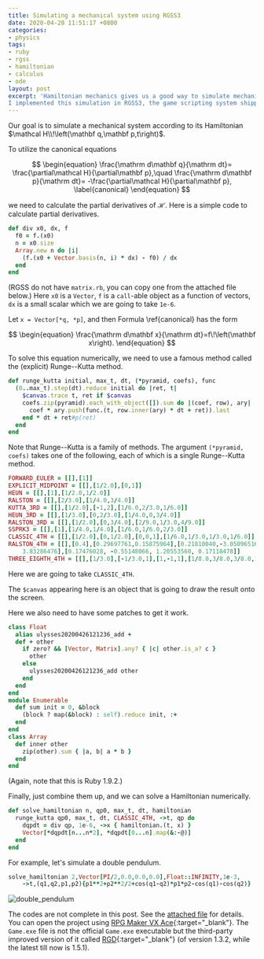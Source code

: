 ```yaml
---
title: Simulating a mechanical system using RGSS3
date: 2020-04-28 11:51:17 +0800
categories:
- physics
tags:
- ruby
- rgss
- hamiltonian
- calculus
- ode
layout: post
excerpt: 'Hamiltonian mechanics gives us a good way to simulate mechanical systems as long as we can get its Hamiltonian and its initial conditions.
I implemented this simulation in RGSS3, the game scripting system shipped with RPG Maker VX Ace.'
---
```


Our goal is to simulate a mechanical system according to its Hamiltonian
$\mathcal H\\!\left(\mathbf q,\mathbf p,t\right)$.

To utilize the canonical equations

$$
\begin{equation}
    \frac{\mathrm d\mathbf q}{\mathrm dt}=
    \frac{\partial\mathcal H}{\partial\mathbf p},\quad
    \frac{\mathrm d\mathbf p}{\mathrm dt}=
    -\frac{\partial\mathcal H}{\partial\mathbf p},
    \label{canonical}
\end{equation}
$$

we need to calculate the partial derivatives of $\mathcal H$.
Here is a simple code to calculate partial derivatives.
```ruby
def div x0, dx, f
  f0 = f.(x0)
  n = x0.size
  Array.new n do |i|
    (f.(x0 + Vector.basis(n, i) * dx) - f0) / dx
  end
end
```
(RGSS do not have `matrix.rb`, you can copy one from
the attached file below.)
Here `x0` is a `Vector`, `f` is a `call`-able object as a function
of vectors, `dx` is a small scalar which we are going to take `1e-6`.

Let `x = Vector[*q, *p]`, and then Formula \ref{canonical} has the form

$$
\begin{equation}
    \frac{\mathrm d\mathbf x}{\mathrm dt}=f\!\left(\mathbf x\right).
\end{equation}
$$

To solve this equation numerically, we need to use a famous method
called the (explicit) Runge--Kutta method.
```ruby
def runge_kutta initial, max_t, dt, (*pyramid, coefs), func
  (0..max_t).step(dt).reduce initial do |ret, t|
    $canvas.trace t, ret if $canvas
    coefs.zip(pyramid).each_with_object([]).sum do |(coef, row), ary|
      coef * ary.push(func.(t, row.inner(ary) * dt + ret)).last
    end * dt + ret#p(ret)
  end
end
```
Note that Runge--Kutta is a family of methods. The argument
`(*pyramid, coefs)` takes one of the following, each of which
is a single Runge--Kutta method.
```ruby
FORWARD_EULER = [[],[1]]
EXPLICIT_MIDPOINT = [[],[1/2.0],[0,1]]
HEUN = [[],[1],[1/2.0,1/2.0]]
RALSTON = [[],[2/3.0],[1/4.0,3/4.0]]
KUTTA_3RD = [[],[1/2.0],[-1,2],[1/6.0,2/3.0,1/6.0]]
HEUN_3RD = [[],[1/3.0],[0,2/3.0],[1/4.0,0,3/4.0]]
RALSTON_3RD = [[],[1/2.0],[0,3/4.0],[2/9.0,1/3.0,4/9.0]]
SSPRK3 = [[],[1],[1/4.0,1/4.0],[1/6.0,1/6.0,2/3.0]]
CLASSIC_4TH = [[],[1/2.0],[0,1/2.0],[0,0,1],[1/6.0,1/3.0,1/3.0,1/6.0]]
RALSTON_4TH = [[],[0.4],[0.29697761,0.15875964],[0.21810040,-3.05096516,
    3.83286476],[0.17476028, -0.55148066, 1.20553560, 0.17118478]]
THREE_EIGHTH_4TH = [[],[1/3.0],[-1/3.0,1],[1,-1,1],[1/8.0,3/8.0,3/8.0,1/8.0]]
```
Here we are going to take `CLASSIC_4TH`.

The `$canvas` appearing here is an object that is going to draw
the result onto the screen.

Here we also need to have some patches to get it work.
```ruby
class Float
  alias ulysses20200426121236_add +
  def + other
    if zero? && [Vector, Matrix].any? { |c| other.is_a? c }
      other
    else
      ulysses20200426121236_add other
    end
  end
end
module Enumerable
  def sum init = 0, &block
    (block ? map(&block) : self).reduce init, :+
  end
end
class Array
  def inner other
    zip(other).sum { |a, b| a * b }
  end
end
```
(Again, note that this is Ruby 1.9.2.)

Finally, just combine them up, and we can solve a Hamiltonian numerically.
```ruby
def solve_hamiltonian n, qp0, max_t, dt, hamiltonian
  runge_kutta qp0, max_t, dt, CLASSIC_4TH, ->t, qp do
    dqpdt = div qp, 1e-6, ->x { hamiltonian.(t, x) }
    Vector[*dqpdt[n...n*2], *dqpdt[0...n].map(&:-@)]
  end
end
```

For example, let's simulate a double pendulum.
```ruby
solve_hamiltonian 2,Vector[PI/2,0.0,0.0,0.0],Float::INFINITY,1e-3,
    ->t,(q1,q2,p1,p2){p1**2+p2**2/2+cos(q1-q2)*p1*p2-cos(q1)-cos(q2)}
```
![double_pendulum](/assets/images/double_pendulum.gif)

The codes are not complete in this post.
See the [attached file](/assets/codes/RungeKutta.rar) for details.
You can open the project using
[RPG Maker VX Ace](https://store.steampowered.com/app/220700/RPG_Maker_VX_Ace/){:target="_blank"}.
The `Game.exe` file is not the official `Game.exe` executable
but the third-party improved version of it called
[RGD](http://cirno.blog/archives/290){:target="_blank"}
(of version 1.3.2, while the latest till now is 1.5.1).
